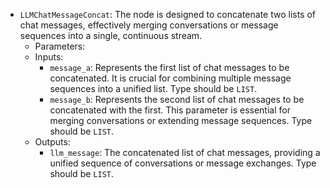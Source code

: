 - `LLMChatMessageConcat`: The node is designed to concatenate two lists of chat messages, effectively merging conversations or message sequences into a single, continuous stream.
    - Parameters:
    - Inputs:
        - `message_a`: Represents the first list of chat messages to be concatenated. It is crucial for combining multiple message sequences into a unified list. Type should be `LIST`.
        - `message_b`: Represents the second list of chat messages to be concatenated with the first. This parameter is essential for merging conversations or extending message sequences. Type should be `LIST`.
    - Outputs:
        - `llm_message`: The concatenated list of chat messages, providing a unified sequence of conversations or message exchanges. Type should be `LIST`.
